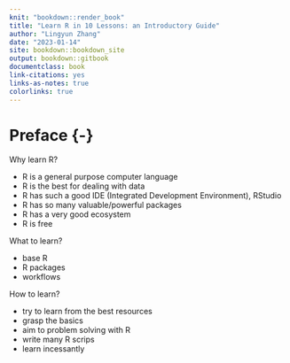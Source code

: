 ```yaml
--- 
knit: "bookdown::render_book"
title: "Learn R in 10 Lessons: an Introductory Guide"
author: "Lingyun Zhang"
date: "2023-01-14"
site: bookdown::bookdown_site
output: bookdown::gitbook
documentclass: book
link-citations: yes
links-as-notes: true
colorlinks: true
---
```






# Preface {-}

Why learn R?

- R is a general purpose computer language
- R is the best for dealing with data
- R has such a good IDE (Integrated Development Environment), RStudio
- R has so many valuable/powerful packages
- R has a very good ecosystem
- R is free

What to learn?

- base R
- R packages
- workflows


How to learn?

- try to learn from the best resources 
- grasp the basics
- aim to problem solving with R
- write many R scrips
- learn incessantly
